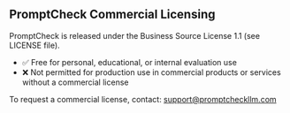 ## PromptCheck Commercial Licensing

PromptCheck is released under the Business Source License 1.1 (see LICENSE file).

- ✅ Free for personal, educational, or internal evaluation use
- ❌ Not permitted for production use in commercial products or services without a commercial license

To request a commercial license, contact: support@promptcheckllm.com 